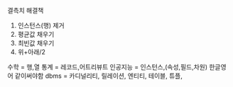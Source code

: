 결측치 해결책
1. 인스턴스(행) 제거
2. 평균값 채우기
3. 최빈값 채우기
4. 위+아래/2

수학 = 행,열
통계 = 레코드,어트리뷰트
인공지능 = 인스턴스,(속성,필드,차원)
한글영어 같이써야함
dbms = 카디널리티, 릴레이션, 엔티티, 테이블, 튜플,

